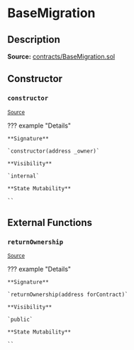 # BaseMigration

## Description

**Source:** [contracts/BaseMigration.sol](https://github.com/Synthetixio/synthetix/tree/v2.62.0-alpha/contracts/BaseMigration.sol)

## Constructor

### `constructor`

<sub>[Source](https://github.com/Synthetixio/synthetix/tree/v2.62.0-alpha/contracts/BaseMigration.sol#L6)</sub>

??? example "Details"

    **Signature**

    `constructor(address _owner)`

    **Visibility**

    `internal`

    **State Mutability**

    ``

## External Functions

### `returnOwnership`

<sub>[Source](https://github.com/Synthetixio/synthetix/tree/v2.62.0-alpha/contracts/BaseMigration.sol#L9)</sub>

??? example "Details"

    **Signature**

    `returnOwnership(address forContract)`

    **Visibility**

    `public`

    **State Mutability**

    ``

